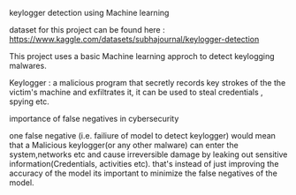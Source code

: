 keylogger detection using Machine learning

dataset for this project can be found here : https://www.kaggle.com/datasets/subhajournal/keylogger-detection

This project uses a basic Machine learning approch to detect keylogging malwares.

Keylogger : a malicious program that secretly records key strokes of the the victim's machine and exfiltrates it, it can be used to steal credentials , spying etc.

importance of false negatives in cybersecurity

one false negative (i.e. failiure of model to detect keylogger) would mean that a Malicious keylogger(or any other malware) can enter the system,networks etc and cause irreversible damage by leaking out sensitive information(Credentials, activities etc).
that's instead of just improving the accuracy of the model its important to minimize the false negatives of the model.
